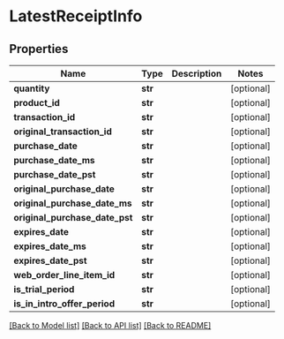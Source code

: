 # LatestReceiptInfo


## Properties
Name | Type | Description | Notes
------------ | ------------- | ------------- | -------------
**quantity** | **str** |  | [optional] 
**product_id** | **str** |  | [optional] 
**transaction_id** | **str** |  | [optional] 
**original_transaction_id** | **str** |  | [optional] 
**purchase_date** | **str** |  | [optional] 
**purchase_date_ms** | **str** |  | [optional] 
**purchase_date_pst** | **str** |  | [optional] 
**original_purchase_date** | **str** |  | [optional] 
**original_purchase_date_ms** | **str** |  | [optional] 
**original_purchase_date_pst** | **str** |  | [optional] 
**expires_date** | **str** |  | [optional] 
**expires_date_ms** | **str** |  | [optional] 
**expires_date_pst** | **str** |  | [optional] 
**web_order_line_item_id** | **str** |  | [optional] 
**is_trial_period** | **str** |  | [optional] 
**is_in_intro_offer_period** | **str** |  | [optional] 

[[Back to Model list]](../README.md#documentation-for-models) [[Back to API list]](../README.md#documentation-for-api-endpoints) [[Back to README]](../README.md)


